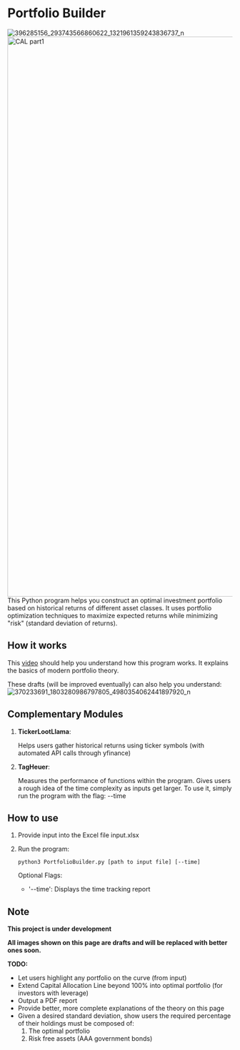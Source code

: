 # Portfolio Builder
![396285156_293743566860622_1321961359243836737_n](https://github.com/willburgir/PortfolioBuilder/assets/68487952/3f7fa114-0c28-47e1-82a7-a9de5ea9a9ea)
<img width="1255" alt="CAL part1" src="https://github.com/willburgir/PortfolioBuilder/assets/68487952/32931f1f-fb53-484f-96d2-535910621001">
This Python program helps you construct an optimal investment portfolio based on historical returns of different asset classes. It uses portfolio optimization techniques to maximize expected returns while minimizing "risk" (standard deviation of returns).
   

## How it works
This [video](https://www.youtube.com/watch?v=x45D7sIb9Mw) should help you understand how this program works. It explains the basics of modern portfolio theory. 

These drafts (will be improved eventually) can also help you understand:
![370233691_1803280986797805_4980354062441897920_n](https://github.com/willburgir/PortfolioBuilder/assets/68487952/54e9ab93-b222-4377-aa27-25f2af3f613e)


## Complementary Modules

1. **TickerLootLlama**:
   
   Helps users gather historical returns using ticker symbols (with automated API calls through yfinance)

2. **TagHeuer**:
   
   Measures the performance of functions within the program. Gives users a rough idea of the time complexity as inputs get larger. To use it, simply run the program with the flag: --time


## How to use
1. Provide input into the Excel file input.xlsx
2. Run the program:
   ~~~
   python3 PortfolioBuilder.py [path to input file] [--time]
   ~~~

   Optional Flags:
   - '--time': Displays the time tracking report 
   

## Note
**This project is under development**

**All images shown on this page are drafts and will be replaced with better ones soon.**

**TODO:** 
- Let users highlight any portfolio on the curve (from input)
- Extend Capital Allocation Line beyond 100% into optimal portfolio (for investors with leverage)
- Output a PDF report
- Provide better, more complete explanations of the theory on this page
- Given a desired standard deviation, show users the required percentage of their holdings must be composed of:
    1. The optimal portfolio
    2. Risk free assets (AAA government bonds)
